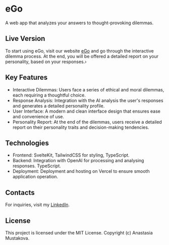# eGo 

A web app that analyzes your answers to thought-provoking dilemmas.

## Live Version

To start using eGo, visit our website [eGo](https://e-go-ai-project.vercel.app) and go through the interactive dilemma process. At the end, you will be offered a detailed report on your personality, based on your responses.›

## Key Features

- Interactive Dilemmas: Users face a series of ethical and moral dilemmas, each requiring a thoughtful choice.
- Response Analysis: Integration with the AI analysis the user's responses and generates a detailed personality profile.
- User Interface: A modern and clean interface design that ensures ease and convenience of use.
- Personality Report: At the end of the dilemmas, users receive a detailed report on their personality traits and decision-making tendencies.

## Technologies

- Frontend: SvelteKit, TailwindCSS for styling, TypeScript.
- Backend: Integration with OpenAI for processing and analysing responses. TypeScript.
- Deployment: Deployment and hosting on Vercel to ensure smooth application operation.

## Contacts

For inquiries, visit my [LinkedIn](linkedin.com/in/anastasiia-mustakova-a8955b254).

## License

This project is licensed under the MIT License. Copyright (c) Anastasia Mustakova.

